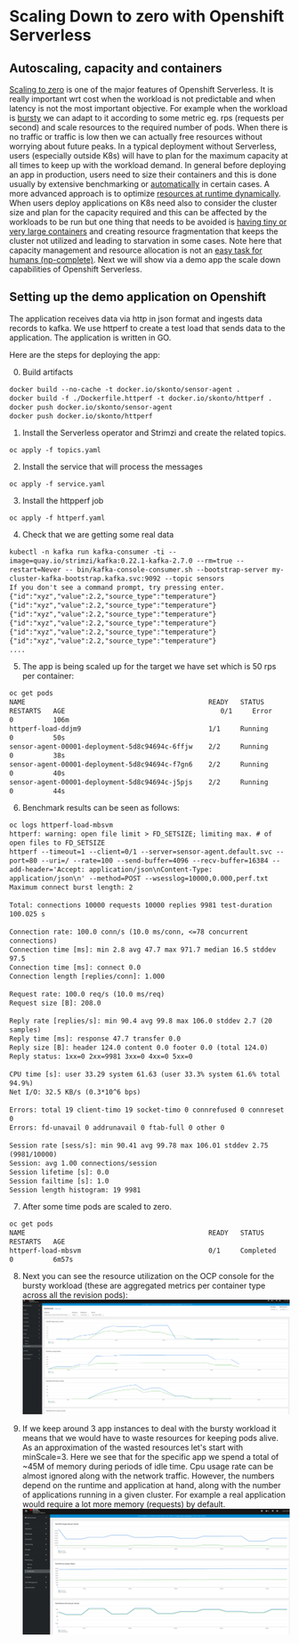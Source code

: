 # Scaling Down to zero with Openshift Serverless

## Autoscaling, capacity and containers

[Scaling to zero](https://aws.amazon.com/blogs/publicsector/scaling-zero-serverless-way-future-university-of-york/) is one of the major features of Openshift Serverless.
It is really important wrt cost when the workload is not predictable and when latency is not
the most important objective. For example when the workload is [bursty](https://cacm.acm.org/magazines/2019/12/241054-the-rise-of-serverless-computing/fulltext?mobile=false) we can adapt to it according to
some metric eg. rps (requests per second) and scale resources to the required number of pods.
When there is no traffic or traffic is low then we can actually free resources without worrying
about future peaks. In a typical deployment without Serverless, users (especially outside K8s)
will have to plan for the maximum capacity at all times to keep up with the workload demand.
In general before deploying an app in production, users need to size their containers and
this is done usually by extensive benchmarking or [automatically](https://learnk8s.io/setting-cpu-memory-limits-requests) in certain cases.
A more advanced approach is to optimize [resources at runtime dynamically](https://arxiv.org/pdf/2005.14410.pdf).
When users deploy applications on K8s need also to consider the cluster size and plan for the
capacity required and this can be affected by the workloads to be run but one thing that needs to
be avoided is [having tiny or very large containers](https://cloud.google.com/blog/products/containers-kubernetes/kubernetes-best-practices-resource-requests-and-limits)
and creating resource fragmentation that keeps the cluster not utilized and leading to starvation in some cases.
Note here that capacity management and resource allocation is not an [easy task for humans (np-complete)](https://www.openshift.com/blog/full-cluster-capacity-management-monitoring-openshift).
Next we will show via a demo app the scale down capabilities of Openshift Serverless.

## Setting up the demo application on Openshift

The application receives data via http in json format and ingests data records to kafka.
We use httperf to create a test load that sends data to the application. 
The application is written in GO.

Here are the steps for deploying the app:

0.  Build artifacts

```
docker build --no-cache -t docker.io/skonto/sensor-agent .
docker build -f ./Dockerfile.httperf -t docker.io/skonto/httperf .
docker push docker.io/skonto/sensor-agent 
docker push docker.io/skonto/httperf
```
1. Install the Serverless operator and Strimzi and create the related topics.

```
oc apply -f topics.yaml
```
2. Install the service that will process the messages

```
oc apply -f service.yaml
``` 

3. Install the httpperf job
```
oc apply -f httperf.yaml
```

4. Check that we are getting some real data
   
```
kubectl -n kafka run kafka-consumer -ti --image=quay.io/strimzi/kafka:0.22.1-kafka-2.7.0 --rm=true --restart=Never -- bin/kafka-console-consumer.sh --bootstrap-server my-cluster-kafka-bootstrap.kafka.svc:9092 --topic sensors
If you don't see a command prompt, try pressing enter.
{"id":"xyz","value":2.2,"source_type":"temperature"}
{"id":"xyz","value":2.2,"source_type":"temperature"}
{"id":"xyz","value":2.2,"source_type":"temperature"}
{"id":"xyz","value":2.2,"source_type":"temperature"}
{"id":"xyz","value":2.2,"source_type":"temperature"}
{"id":"xyz","value":2.2,"source_type":"temperature"}
....
``` 

5. The app is being scaled up for the target we have set which is 50 rps per container:

```
oc get pods
NAME                                              READY   STATUS        RESTARTS   AGE                                       0/1     Error         0          106m
httperf-load-ddjm9                                1/1     Running       0          50s
sensor-agent-00001-deployment-5d8c94694c-6ffjw    2/2     Running       0          38s
sensor-agent-00001-deployment-5d8c94694c-f7gn6    2/2     Running       0          40s
sensor-agent-00001-deployment-5d8c94694c-j5pjs    2/2     Running       0          44s

```

6. Benchmark results can be seen as follows:

```
oc logs httperf-load-mbsvm
httperf: warning: open file limit > FD_SETSIZE; limiting max. # of open files to FD_SETSIZE
httperf --timeout=1 --client=0/1 --server=sensor-agent.default.svc --port=80 --uri=/ --rate=100 --send-buffer=4096 --recv-buffer=16384 --add-header='Accept: application/json\nContent-Type: application/json\n' --method=POST --wsesslog=10000,0.000,perf.txt
Maximum connect burst length: 2

Total: connections 10000 requests 10000 replies 9981 test-duration 100.025 s

Connection rate: 100.0 conn/s (10.0 ms/conn, <=78 concurrent connections)
Connection time [ms]: min 2.8 avg 47.7 max 971.7 median 16.5 stddev 97.5
Connection time [ms]: connect 0.0
Connection length [replies/conn]: 1.000

Request rate: 100.0 req/s (10.0 ms/req)
Request size [B]: 208.0

Reply rate [replies/s]: min 90.4 avg 99.8 max 106.0 stddev 2.7 (20 samples)
Reply time [ms]: response 47.7 transfer 0.0
Reply size [B]: header 124.0 content 0.0 footer 0.0 (total 124.0)
Reply status: 1xx=0 2xx=9981 3xx=0 4xx=0 5xx=0

CPU time [s]: user 33.29 system 61.63 (user 33.3% system 61.6% total 94.9%)
Net I/O: 32.5 KB/s (0.3*10^6 bps)

Errors: total 19 client-timo 19 socket-timo 0 connrefused 0 connreset 0
Errors: fd-unavail 0 addrunavail 0 ftab-full 0 other 0

Session rate [sess/s]: min 90.41 avg 99.78 max 106.01 stddev 2.75 (9981/10000)
Session: avg 1.00 connections/session
Session lifetime [s]: 0.0
Session failtime [s]: 1.0
Session length histogram: 19 9981

```

7. After some time pods are scaled to zero.

```
oc get pods
NAME                                              READY   STATUS      RESTARTS   AGE
httperf-load-mbsvm                                0/1     Completed   0          6m57s
```

8. Next you can see the resource utilization on the OCP console for the bursty workload 
(these are aggregated metrics per container type across all the revision pods):
![image info](./res.png)


9. If we keep around 3 app instances to deal with the bursty workload it means that we 
would have to waste resources for keeping pods alive. As an approximation of the wasted
resources let's start with minScale=3. Here we see that for the specific app we spend a
total of ~45M of memory during periods of idle time. Cpu usage rate can be almost ignored along
with the network traffic. However, the numbers depend on the runtime and application at hand,
along with the number of applications running in a given cluster. For example a real application
would require a lot more memory (requests) by default.   
![image info](./full.png)